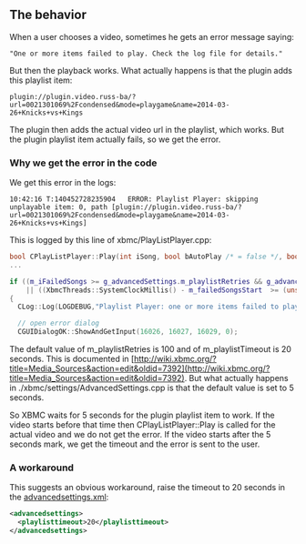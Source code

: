 
## The behavior

When a user chooses a video, sometimes he gets an error message saying:

    "One or more items failed to play. Check the log file for details."

But then the playback works. What actually happens is that the plugin adds this playlist item:

    plugin://plugin.video.russ-ba/?url=0021301069%2Fcondensed&mode=playgame&name=2014-03-26+Knicks+vs+Kings

The plugin then adds the actual video url in the playlist, which works. But the plugin playlist item actually fails, so we get the error.


### Why we get the error in the code

We get this error in the logs:

    10:42:16 T:140452728235904   ERROR: Playlist Player: skipping unplayable item: 0, path [plugin://plugin.video.russ-ba/?url=0021301069%2Fcondensed&mode=playgame&name=2014-03-26+Knicks+vs+Kings]

This is logged by this line of xbmc/PlayListPlayer.cpp:

```c++
bool CPlayListPlayer::Play(int iSong, bool bAutoPlay /* = false */, bool bPlayPrevious /* = false */)
...

if ((m_iFailedSongs >= g_advancedSettings.m_playlistRetries && g_advancedSettings.m_playlistRetries >= 0)
    || ((XbmcThreads::SystemClockMillis() - m_failedSongsStart  >= (unsigned int)g_advancedSettings.m_playlistTimeout * 1000) && g_advancedSettings.m_playlistTimeout))
{
  CLog::Log(LOGDEBUG,"Playlist Player: one or more items failed to play... aborting playback");

  // open error dialog
  CGUIDialogOK::ShowAndGetInput(16026, 16027, 16029, 0);
```

The default value of m_playlistRetries is 100 and of m_playlistTimeout is 20 seconds. This is documented in [http://wiki.xbmc.org/?title=Media_Sources&action=edit&oldid=7392](http://wiki.xbmc.org/?title=Media_Sources&action=edit&oldid=7392). But what actually happens in ./xbmc/settings/AdvancedSettings.cpp is that the default value is set to 5 seconds.

So XBMC waits for 5 seconds for the plugin playlist item to work. If the video starts before that time then CPlayListPlayer::Play is called for the actual video and we do not get the error. If the video starts after the 5 seconds mark, we get the timeout and the error is sent to the user.

### A workaround

This suggests an obvious workaround, raise the timeout to 20 seconds in the [advancedsettings.xml](http://wiki.xbmc.org/index.php?title=Advancedsettings.xml):

```XML
<advancedsettings>
  <playlisttimeout>20</playlisttimeout>
</advancedsettings>
```
